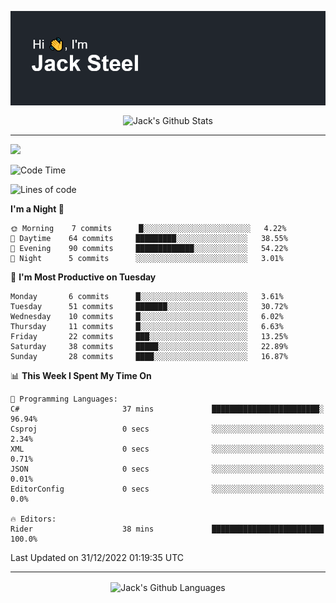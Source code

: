 <p align="center">
  <img align="center" src="https://github.com/JackSteel97/JackSteel97/blob/main/header.png?raw=true" alt="Hi, I'm Jack Steel" /> 
 </p>
<p align="center">
 <img align="center" src="https://github-readme-stats.vercel.app/api?username=jacksteel97&show_icons=true&count_private=true&theme=dracula" alt="Jack's Github Stats" /> 
</p>

<hr/>

![](https://komarev.com/ghpvc/?username=jacksteel97&color=blue)
<!--START_SECTION:waka-->
![Code Time](http://img.shields.io/badge/Code%20Time-511%20hrs%2037%20mins-blue)

![Lines of code](https://img.shields.io/badge/From%20Hello%20World%20I%27ve%20Written-863%20Thousand%20lines%20of%20code-blue)

**I'm a Night 🦉** 

```text
🌞 Morning    7 commits      █░░░░░░░░░░░░░░░░░░░░░░░░   4.22% 
🌆 Daytime    64 commits     █████████░░░░░░░░░░░░░░░░   38.55% 
🌃 Evening    90 commits     █████████████░░░░░░░░░░░░   54.22% 
🌙 Night      5 commits      ░░░░░░░░░░░░░░░░░░░░░░░░░   3.01%

```
📅 **I'm Most Productive on Tuesday** 

```text
Monday       6 commits      █░░░░░░░░░░░░░░░░░░░░░░░░   3.61% 
Tuesday      51 commits     ███████░░░░░░░░░░░░░░░░░░   30.72% 
Wednesday    10 commits     █░░░░░░░░░░░░░░░░░░░░░░░░   6.02% 
Thursday     11 commits     █░░░░░░░░░░░░░░░░░░░░░░░░   6.63% 
Friday       22 commits     ███░░░░░░░░░░░░░░░░░░░░░░   13.25% 
Saturday     38 commits     █████░░░░░░░░░░░░░░░░░░░░   22.89% 
Sunday       28 commits     ████░░░░░░░░░░░░░░░░░░░░░   16.87%

```


📊 **This Week I Spent My Time On** 

```text
💬 Programming Languages: 
C#                       37 mins             ████████████████████████░   96.94% 
Csproj                   0 secs              ░░░░░░░░░░░░░░░░░░░░░░░░░   2.34% 
XML                      0 secs              ░░░░░░░░░░░░░░░░░░░░░░░░░   0.71% 
JSON                     0 secs              ░░░░░░░░░░░░░░░░░░░░░░░░░   0.01% 
EditorConfig             0 secs              ░░░░░░░░░░░░░░░░░░░░░░░░░   0.0%

🔥 Editors: 
Rider                    38 mins             █████████████████████████   100.0%

```


 Last Updated on 31/12/2022 01:19:35 UTC
<!--END_SECTION:waka-->

<hr/>

<p align="center">
    <img align="center" src="http://github-profile-summary-cards.vercel.app/api/cards/repos-per-language?username=jacksteel97&theme=2077" alt="Jack's Github Languages" /> 
</p>
